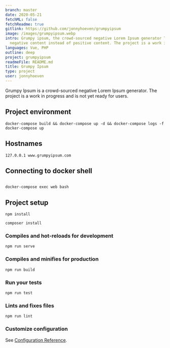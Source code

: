 ```yaml
---
branch: master
date: 2020-05-21
fetchML: false
fetchReadme: true
gitlink: https://github.com/jonnyhoeven/grumpyipsum
image: /images/grumpyipsum.webp
intro: Grumpy ipsum, the crowd-sourced negative Lorem Ipsum generator This web project uses vue laravel/eloquent to crowdsource
  negative content instead of positive content. The project is a work in progress and is not yet ready for users.
languages: Vue, PHP
outline: deep
project: grumpyipsum
readmeFile: README.md
title: Grumpy Ipsum
type: project
user: jonnyhoeven
---
```

<script setup>
 import ArticleItem from '/components/ArticleItem.vue';
 import ArticleFooter from '/components/ArticleFooter.vue';
</script>
<ArticleItem :frontmatter="$frontmatter"/>

Grumpy Ipsum is a crowd-sourced negative Lorem Ipsum generator. The project is a work in progress and is not yet ready for users. 

## Project environment
```
docker-compose build && docker-compose up -d && docker-compose logs -f
docker-compose up
```

## Hostnames
```
127.0.0.1 www.grumpyipsum.com
```


## Connecting to docker shell
```

docker-compose exec web bash
```

## Project setup
```
npm install
```

```
composer install
```


### Compiles and hot-reloads for development
```
npm run serve
```

### Compiles and minifies for production
```
npm run build
```

### Run your tests
```
npm run test
```

### Lints and fixes files
```
npm run lint
```

### Customize configuration
See [Configuration Reference](https://cli.vuejs.org/config/).


<ArticleFooter :frontmatter="$frontmatter"/>
